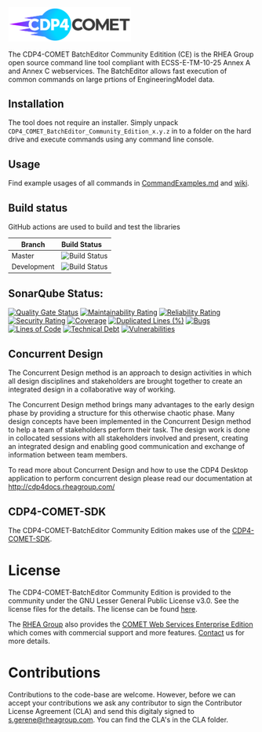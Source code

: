 <img src="https://github.com/RHEAGROUP/COMET-BatchEditor-Community-Edition/raw/development/COMET-Community-Edition.jpg" width="250">

The CDP4-COMET BatchEditor Community Editition (CE) is the RHEA Group open source command line tool compliant with ECSS-E-TM-10-25 Annex A and Annex C webservices. The BatchEditor allows fast execution of common commands on large prtions of EngineeringModel data.

## Installation

The tool does not require an installer. Simply unpack `CDP4_COMET_BatchEditor_Community_Edition_x.y.z` in to a folder on the hard drive and execute commands using any command line console.

## Usage

Find example usages of all commands in [CommandExamples.md](CommandExamples.md) and [wiki](https://github.com/RHEAGROUP/COMET-BatchEditor-Community-Edition/wiki).

## Build status

GitHub actions are used to build and test the libraries

Branch | Build Status
------- | :------------
Master | ![Build Status](https://github.com/RHEAGROUP/COMET-BatchEditor-Community-Edition/actions/workflows/CodeQuality.yml/badge.svg?branch=master)
Development | ![Build Status](https://github.com/RHEAGROUP/COMET-BatchEditor-Community-Edition/actions/workflows/CodeQuality.yml/badge.svg?branch=development)

## SonarQube Status:
[![Quality Gate Status](https://sonarcloud.io/api/project_badges/measure?project=RHEAGROUP_COMET-BatchEditor-Community-Edition&metric=alert_status)](https://sonarcloud.io/summary/new_code?id=RHEAGROUP_COMET-BatchEditor-Community-Edition)
[![Maintainability Rating](https://sonarcloud.io/api/project_badges/measure?project=RHEAGROUP_COMET-BatchEditor-Community-Edition&metric=sqale_rating)](https://sonarcloud.io/dashboard?id=RHEAGROUP_COMET-BatchEditor-Community-Edition)
[![Reliability Rating](https://sonarcloud.io/api/project_badges/measure?project=RHEAGROUP_COMET-BatchEditor-Community-Edition&metric=reliability_rating)](https://sonarcloud.io/dashboard?id=RHEAGROUP_COMET-BatchEditor-Community-Edition)
[![Security Rating](https://sonarcloud.io/api/project_badges/measure?project=RHEAGROUP_COMET-BatchEditor-Community-Edition&metric=security_rating)](https://sonarcloud.io/dashboard?id=RHEAGROUP_COMET-BatchEditor-Community-Edition)
[![Coverage](https://sonarcloud.io/api/project_badges/measure?project=RHEAGROUP_COMET-BatchEditor-Community-Edition&metric=coverage)](https://sonarcloud.io/dashboard?id=RHEAGROUP_COMET-BatchEditor-Community-Edition)
[![Duplicated Lines (%)](https://sonarcloud.io/api/project_badges/measure?project=RHEAGROUP_COMET-BatchEditor-Community-Edition&metric=duplicated_lines_density)](https://sonarcloud.io/dashboard?id=RHEAGROUP_COMET-BatchEditor-Community-Edition)
[![Bugs](https://sonarcloud.io/api/project_badges/measure?project=RHEAGROUP_COMET-BatchEditor-Community-Edition&metric=bugs)](https://sonarcloud.io/dashboard?id=RHEAGROUP_COMET-BatchEditor-Community-Edition)
[![Lines of Code](https://sonarcloud.io/api/project_badges/measure?project=RHEAGROUP_COMET-BatchEditor-Community-Edition&metric=ncloc)](https://sonarcloud.io/dashboard?id=RHEAGROUP_COMET-BatchEditor-Community-Edition)
[![Technical Debt](https://sonarcloud.io/api/project_badges/measure?project=RHEAGROUP_COMET-BatchEditor-Community-Edition&metric=sqale_index)](https://sonarcloud.io/dashboard?id=RHEAGROUP_COMET-BatchEditor-Community-Edition)
[![Vulnerabilities](https://sonarcloud.io/api/project_badges/measure?project=RHEAGROUP_COMET-BatchEditor-Community-Edition&metric=vulnerabilities)](https://sonarcloud.io/dashboard?id=RHEAGROUP_COMET-BatchEditor-Community-Edition)

## Concurrent Design

The Concurrent Design method is an approach to design activities in which all design disciplines and stakeholders are brought together to create an integrated design in a collaborative way of working.

The Concurrent Design method brings many advantages to the early design phase by providing a structure for this otherwise chaotic phase. Many design concepts have been implemented in the Concurrent Design method to help a team of stakeholders perform their task. The design work is done in collocated sessions with all stakeholders involved and present, creating an integrated design and enabling good communication and exchange of information between team members.

To read more about Concurrent Design and how to use the CDP4 Desktop application to perform concurrent design please read our documentation at http://cdp4docs.rheagroup.com/

## CDP4-COMET-SDK

The CDP4-COMET-BatchEditor Community Edition makes use of the [CDP4-COMET-SDK](http://sdk.cdp4.org/).

# License

The CDP4-COMET-BatchEditor Community Edition is provided to the community under the GNU Lesser General Public License v3.0. See the license files for the details. The license can be found [here](LICENSE).

The [RHEA Group](https://www.rheagroup.com) also provides the [COMET Web Services Enterprise Edition](https://github.com/RHEAGROUP/COMET-WebServices-Community-Edition/wiki/CDP4-Web-Services-Enterprise-Edition) which comes with commercial support and more features. [Contact](https://www.rheagroup.com/contact) us for more details.

# Contributions

Contributions to the code-base are welcome. However, before we can accept your contributions we ask any contributor to sign the Contributor License Agreement (CLA) and send this digitaly signed to s.gerene@rheagroup.com. You can find the CLA's in the CLA folder.

